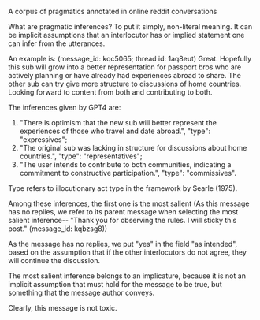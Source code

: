A corpus of pragmatics annotated in online reddit conversations 

What are pragmatic inferences?
To put it simply, non-literal meaning. It can be implicit assumptions that an interlocutor has or implied statement one can infer from the utterances. 

An example is: (message_id: kqc5065; thread id: 1aq8eut)
Great. Hopefully this sub will grow into a better representation for passport bros who are actively planning or have already had experiences abroad to share.
The other sub can try give more structure to discussions of home countries.
Looking forward to content from both and contributing to both.

The inferences given by GPT4 are: 
1. "There is optimism that the new sub will better represent the experiences of those who travel and date abroad.", "type": "expressives"; 
2. "The original sub was lacking in structure for discussions about home countries.", "type": "representatives";
3. "The user intends to contribute to both communities, indicating a commitment to constructive participation.", "type": "commissives".

Type refers to illocutionary act type in the framework by Searle (1975).

Among these inferences, the first one is the most salient (As this message has no replies, we refer to its parent message when selecting the most salient inference-- "Thank you for observing the rules. I will sticky this post." (message_id: kqbzsg8))

As the message has no replies, we put "yes" in the field "as intended", based on the assumption that if the other interlocutors do not agree, they will continue the discussion.

The most salient inference belongs to an implicature, because it is not an implicit assumption that must hold for the message to be true, but something that the message author conveys.

Clearly, this message is not toxic. 
